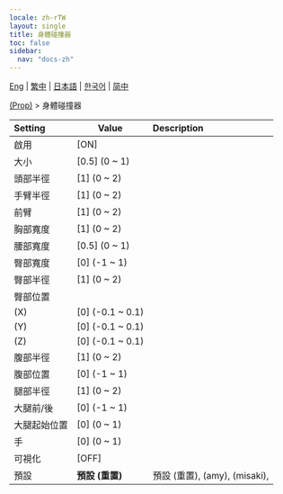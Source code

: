 ```yaml
---
locale: zh-rTW
layout: single
title: 身體碰撞器
toc: false
sidebar:
  nav: "docs-zh"
---
```

[Eng](/dancexr/menu/2025.4/prop/body_colliders) | [繁中](/tw/dancexr/menu/2025.4/prop/body_colliders) | [日本語](/jp/dancexr/menu/2025.4/prop/body_colliders) | [한국어](/kr/dancexr/menu/2025.4/prop/body_colliders) | [简中](/zh/dancexr/menu/2025.4/prop/body_colliders)

[(Prop)](../menu#(Prop)) > 身體碰撞器



| Setting | Value | Description |
| :--- | --- | :--- |
|<nobr>啟用</nobr>| [ON] | 
|<nobr>大小</nobr>| [0.5] (0 ~ 1) | 
|<nobr>頭部半徑</nobr>| [1] (0 ~ 2) | 
|<nobr>手臂半徑</nobr>| [1] (0 ~ 2) | 
|<nobr>前臂</nobr>| [1] (0 ~ 2) | 
|<nobr>胸部寬度</nobr>| [1] (0 ~ 2) | 
|<nobr>腰部寬度</nobr>| [0.5] (0 ~ 1) | 
|<nobr>臀部寬度</nobr>| [0] (-1 ~ 1) | 
|<nobr>臀部半徑</nobr>| [1] (0 ~ 2) | 
|<nobr>臀部位置</nobr>|| 
|<nobr>(X)</nobr>| [0] (-0.1 ~ 0.1) | 
|<nobr>(Y)</nobr>| [0] (-0.1 ~ 0.1) | 
|<nobr>(Z)</nobr>| [0] (-0.1 ~ 0.1) | 
|<nobr>腹部半徑</nobr>| [1] (0 ~ 2) | 
|<nobr>腹部位置</nobr>| [0] (-1 ~ 1) | 
|<nobr>腿部半徑</nobr>| [1] (0 ~ 2) | 
|<nobr>大腿前/後</nobr>| [0] (-1 ~ 1) | 
|<nobr>大腿起始位置</nobr>| [0] (0 ~ 1) | 
|<nobr>手</nobr>| [0] (0 ~ 1) | 
|<nobr>可視化</nobr>| [OFF] | 
|<nobr>預設</nobr>| **預設 (重置)** | 預設 (重置), (amy), (misaki),  |
